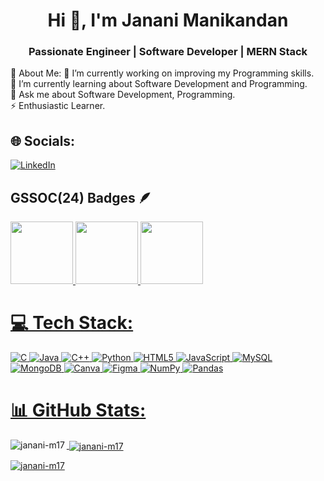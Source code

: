 <h1 align="center">Hi 👋, I'm Janani Manikandan</h1>
<h3 align="center">Passionate Engineer | Software Developer | MERN Stack</h3>
💫 About Me:
🔭 I’m currently working on improving my Programming skills.<br>🌱 I’m currently learning about Software Development and Programming.<br>💬 Ask me about Software Development, Programming.<br>⚡ Enthusiastic Learner.


## 🌐 Socials:
[![LinkedIn](https://img.shields.io/badge/LinkedIn-%230077B5.svg?logo=linkedin&logoColor=white)](https://linkedin.com/in/janani-manikandan-7a01b624a) 

## GSSOC(24) Badges 🪶
<div style='display:flex; align-items:center; gap: 10px;' align='center'><a href="https://gssoc.girlscript.tech/leaderboard">
<img src="![image](https://github.com/user-attachments/assets/3eda5a9d-766f-4921-940d-4726ffad30f6)" width="100px" height="100px" />
  <img src="![image](https://github.com/user-attachments/assets/6613e31b-9247-425a-bc4d-1f67658428ba)" width="100px" height="100px" />
  <img src="![image](https://github.com/user-attachments/assets/1f873796-fc37-4776-aeb9-ac0a5f06444b)" width="100px" height="100px" />
<!--   <img src="https://github.com/girlscript/gssoc-website-new/blob/main/public/badges/3.png" width="100px" height="100px" /> -->
<!--   <img src="https://github.com/girlscript/gssoc-website-new/blob/main/public/badges/4.png" width="100px" height="100px" />
  <img src="https://github.com/girlscript/gssoc-website-new/blob/main/public/badges/5.png" width="100px" height="100px" />
  <img src="https://github.com/girlscript/gssoc-website-new/blob/main/public/badges/6.png" width="105px" height="105px" />
  <img src="https://github.com/girlscript/gssoc-website-new/blob/main/public/badges/7.png" width="100px" height="100px" />
  <img src="https://github.com/girlscript/gssoc-website-new/blob/main/public/badges/8.png" width="100px" height="100px" /></a> -->
</div>

# 💻 Tech Stack:
![C](https://img.shields.io/badge/c-%2300599C.svg?style=for-the-badge&logo=c&logoColor=white) ![Java](https://img.shields.io/badge/java-%23ED8B00.svg?style=for-the-badge&logo=openjdk&logoColor=white) ![C++](https://img.shields.io/badge/c++-%2300599C.svg?style=for-the-badge&logo=c%2B%2B&logoColor=white) ![Python](https://img.shields.io/badge/python-3670A0?style=for-the-badge&logo=python&logoColor=ffdd54) ![HTML5](https://img.shields.io/badge/html5-%23E34F26.svg?style=for-the-badge&logo=html5&logoColor=white) ![JavaScript](https://img.shields.io/badge/javascript-%23323330.svg?style=for-the-badge&logo=javascript&logoColor=%23F7DF1E)  ![MySQL](https://img.shields.io/badge/mysql-%2300000f.svg?style=for-the-badge&logo=mysql&logoColor=white) ![MongoDB](https://img.shields.io/badge/MongoDB-%234ea94b.svg?style=for-the-badge&logo=mongodb&logoColor=white) ![Canva](https://img.shields.io/badge/Canva-%2300C4CC.svg?style=for-the-badge&logo=Canva&logoColor=white) ![Figma](https://img.shields.io/badge/figma-%23F24E1E.svg?style=for-the-badge&logo=figma&logoColor=white) ![NumPy](https://img.shields.io/badge/numpy-%23013243.svg?style=for-the-badge&logo=numpy&logoColor=white) ![Pandas](https://img.shields.io/badge/pandas-%23150458.svg?style=for-the-badge&logo=pandas&logoColor=white)
# 📊 GitHub Stats:
<p><img align="left" src="https://github-readme-stats.vercel.app/api/top-langs?username=janani-m17&show_icons=true&locale=en&layout=compact" alt="janani-m17" /></p>

<p>&nbsp;<img align="center" src="https://github-readme-stats.vercel.app/api?username=janani-m17&show_icons=true&locale=en" alt="janani-m17" /></p>

<p><img align="center" src="https://github-readme-streak-stats.herokuapp.com/?user=janani-m17&" alt="janani-m17" /></p>



